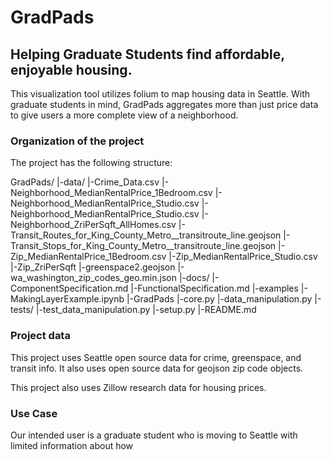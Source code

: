 # GradPads

## Helping Graduate Students find affordable, enjoyable housing.

This visualization tool utilizes folium to map housing data in Seattle. With
graduate students in mind, GradPads aggregates more than just price data to give
users a more complete view of a neighborhood.

### Organization of the project

The project has the following structure:

  GradPads/
    |-data/
      |-Crime_Data.csv
      |-Neighborhood_MedianRentalPrice_1Bedroom.csv
      |-Neighborhood_MedianRentalPrice_Studio.csv
      |-Neighborhood_MedianRentalPrice_Studio.csv
      |-Neighborhood_ZriPerSqft_AllHomes.csv
      |-Transit_Routes_for_King_County_Metro__transitroute_line.geojson
      |-Transit_Stops_for_King_County_Metro__transitroute_line.geojson
      |-Zip_MedianRentalPrice_1Bedroom.csv
      |-Zip_MedianRentalPrice_Studio.csv
      |-Zip_ZriPerSqft
      |-greenspace2.geojson
      |-wa_washington_zip_codes_geo.min.json
    |-docs/
      |-ComponentSpecification.md
      |-FunctionalSpecification.md
    |-examples
      |-MakingLayerExample.ipynb
    |-GradPads
      |-core.py
      |-data_manipulation.py
      |-tests/
        |-test_data_manipulation.py
    |-setup.py
    |-README.md

### Project data

This project uses Seattle open source data for crime, greenspace, and transit info.
It also uses open source data for geojson zip code objects.

This project also uses Zillow research data for housing prices.

### Use Case

Our intended user is a graduate student who is moving to Seattle with limited
information about how 
